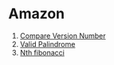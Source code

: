# Amazon

1. [Compare Version Number](string/compare_version_numbers.md)
2. [Valid Palindrome](string/valid_palindrome.md)
3. [Nth fibonacci](http://www.geeksforgeeks.org/program-for-nth-fibonacci-number/)